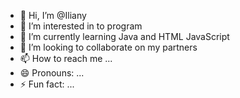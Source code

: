 - 👋 Hi, I’m @Iliany
- 👀 I’m interested in to program
- 🌱 I’m currently learning Java and HTML JavaScript
- 💞️ I’m looking to collaborate on my partners
- 📫 How to reach me ...
- 😄 Pronouns: ...
- ⚡ Fun fact: ...

<!---
Iliany/Iliany is a ✨ special ✨ repository because its `README.md` (this file) appears on your GitHub profile.
You can click the Preview link to take a look at your changes.
--->
